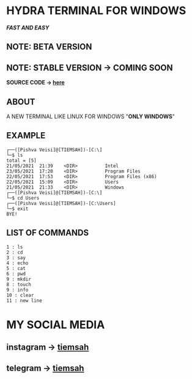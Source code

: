 # HYDRA TERMINAL FOR WINDOWS
**_FAST AND EASY_**

## NOTE: BETA VERSION ##
## NOTE: STABLE VERSION -> COMING SOON ##

__SOURCE CODE -> [here](hydra.py)__

## ABOUT
A NEW TERMINAL LIKE LINUX FOR WINDOWS "__ONLY WINDOWS__"

## EXAMPLE

````
┌──([Pishva Veisi]@[TIEMSAH])-[C:\]
└─$ ls
total = [5]
21/05/2021  21:39    <DIR>          Intel
23/05/2021  17:20    <DIR>          Program Files
22/05/2021  17:53    <DIR>          Program Files (x86)
22/05/2021  15:09    <DIR>          Users
21/05/2021  21:33    <DIR>          Windows
┌──([Pishva Veisi]@[TIEMSAH])-[C:\]
└─$ cd Users
┌──([Pishva Veisi]@[TIEMSAH])-[C:\Users]
└─$ exit
BYE!
````

## LIST OF COMMANDS ##
````
1 : ls
2 : cd
3 : say
4 : echo
5 : cat
6 : pwd
9 : mkdir
8 : touch
9 : info
10 : clear
11 : new line
````
# MY SOCIAL MEDIA
## instagram -> [tiemsah](https://instagram.com/tiemsah)
## telegram -> [tiemsah](https://t.me/tiemsah)
